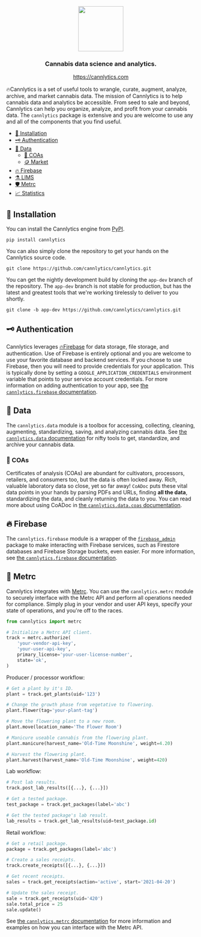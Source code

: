 <div align="center" style="text-align:center; margin-top:1rem; margin-bottom: 1rem;">
  <img style="height:120px" alt="" src="https://firebasestorage.googleapis.com/v0/b/cannlytics.appspot.com/o/public%2Fimages%2Flogos%2Fcannlytics-space-logo.png?alt=media&token=87727d92-bfb1-43df-bb9e-e2308dfa9b08">
  <div style="margin-top:0.5rem;">
    <h3>Cannabis data science and analytics.</h3>
  </div>

<https://cannlytics.com>

<!-- [![License: MIT](https://img.shields.io/badge/License-MIT-orange.svg)](https://opensource.org/licenses/MIT)
[![Version](https://img.shields.io/pypi/v/cannlytics.svg)](https://pypi.org/project/cannlytics)
[![PyPI download month](https://img.shields.io/pypi/dm/cannlytics.svg?color=orange)](https://pypi.python.org/pypi/cannlytics/) -->

</div>

🔥Cannlytics is a set of useful tools to wrangle, curate, augment, analyze, archive, and market cannabis data. The mission of Cannlytics is to help cannabis data and analytics be accessible. From seed to sale and beyond, Cannlytics can help you organize, analyze, and profit from your cannabis data. The `cannlytics` package is extensive and you are welcome to use any and all of the components that you find useful.

- [🚀 Installation](#installation)
- [🗝️ Authentication](#auth)
- [📡 Data](#data)
  - [📜 COAs](#coas)
  - [🪙 Market](#market)
- [🔥 Firebase](#firebase)
- [⚗️ LIMS](#lims)
- [🛡️ Metrc](#metrc)
- [📈 Statistics](#stats)

## 🚀 Installation <a name="installation"></a>

You can install the Cannlytics engine from [PyPI](https://pypi.org/project/cannlytics/).

```shell
pip install cannlytics
```

You can also simply clone the repository to get your hands on the Cannlytics source code.

```shell
git clone https://github.com/cannlytics/cannlytics.git
```

You can get the nightly development build by cloning the `app-dev` branch of the repository. The `app-dev` branch is not stable for production, but has the latest and greatest tools that we're working tirelessly to deliver to you shortly.

```shell
git clone -b app-dev https://github.com/cannlytics/cannlytics.git
```

## 🗝️ Authentication <a name="auth"></a>

Cannlytics leverages [🔥Firebase](https://console.firebase.google.com/) for data storage, file storage, and authentication. Use of Firebase is entirely optional and you are welcome to use your favorite database and backend services. If you choose to use Firebase, then you will need to provide credentials for your application. This is typically done by setting a `GOOGLE_APPLICATION_CREDENTIALS` environment variable that points to your service account credentials. For more information on adding authentication to your app, see [the `cannlytics.firebase` documentation](./firebase/readme.md).

## 📡 Data <a name="data"></a>

The `cannlytics.data` module is a toolbox for accessing, collecting, cleaning, augmenting, standardizing, saving, and analyzing cannabis data. See [the `cannlytics.data` documentation](./data/readme.md) for nifty tools to get, standardize, and archive your cannabis data.

### 📜 COAs <a name="coas"></a>

Certificates of analysis (COAs) are abundant for cultivators, processors, retailers, and consumers too, but the data is often locked away. Rich, valuable laboratory data so close, yet so far away! `CoADoc` puts these vital data points in your hands by parsing PDFs and URLs, finding **all the data**, standardizing the data, and cleanly returning the data to you. You can read more about using CoADoc in [the `cannlytics.data.coas` documentation](./data/coas/readme.md).

<!-- ### 🪙 Market <a name="market"></a>

The [Cannabis Data Market](https://cannabisdatamarket.com) and [Algorithm Farm](https://algorithmfarm.com) are firsts of their kind. The idea is that algorithms and data can be published, purchased, and consumed in a decentralized manner as NFTs, through [smart contracts](https://en.wikipedia.org/wiki/Smart_contract), empowering both algorithm and data suppliers and consumers. It's a win-win mechanism that potentially millions can make a good living from creating, curating, and consuming data and algorithms in the cannabis space. Please feel free to begin to share any initial ideas, questions, comments, etc. and join in on the fun as we populate the first cannabis-specific data NFT and algorithm NFT marketplace. You can read more about using the data market in [the `cannlytics.data.market` documentation](https://github.com/cannlytics/cannlytics/tree/main/cannlytics/data/market). -->

## 🔥 Firebase <a name="firebase"></a>

The `cannlytics.firebase` module is a wrapper of the [`firebase_admin`](https://pypi.org/project/firebase-admin/) package to make interacting with Firebase services, such as Firestore databases and Firebase Storage buckets, even easier. For more information, see [the `cannlytics.firebase` documentation](./firebase/readme.md).

<!-- ## ⚗️ LIMS <a name="lims"></a>

The `cannlytics.lims.instruments` submodule provides tools to collect data generated by scientific instruments typically used by analytical labs that test cannabis. You can see [the `cannlytics.lims` documentation](https://github.com/cannlytics/cannlytics/tree/main/cannlytics/lims) to see how to automatically collect results from your scientific instruments. -->

## 🔰 Metrc <a name="metrc"></a>

Cannlytics integrates with [Metrc](https://metrc.com). You can use the `cannlytics.metrc` module to securely interface with the Metrc API and perform all operations needed for compliance. Simply plug in your vendor and user API keys, specify your state of operations, and you're off to the races.

```py
from cannlytics import metrc

# Initialize a Metrc API client.
track = metrc.authorize(
    'your-vendor-api-key',
    'your-user-api-key',
    primary_license='your-user-license-number',
    state='ok',
)
```

Producer / processor workflow:

```py
# Get a plant by it's ID.
plant = track.get_plants(uid='123')

# Change the growth phase from vegetative to flowering.
plant.flower(tag='your-plant-tag')

# Move the flowering plant to a new room.
plant.move(location_name='The Flower Room')

# Manicure useable cannabis from the flowering plant.
plant.manicure(harvest_name='Old-Time Moonshine', weight=4.20)

# Harvest the flowering plant.
plant.harvest(harvest_name='Old-Time Moonshine', weight=420)
```

Lab workflow:

```py
# Post lab results.
track.post_lab_results([{...}, {...}])

# Get a tested package.
test_package = track.get_packages(label='abc')

# Get the tested package's lab result.
lab_results = track.get_lab_results(uid=test_package.id)
```

Retail workflow:

```py
# Get a retail package.
package = track.get_packages(label='abc')

# Create a sales receipts.
track.create_receipts([{...}, {...}])

# Get recent receipts.
sales = track.get_receipts(action='active', start='2021-04-20')

# Update the sales receipt.
sale = track.get_receipts(uid='420')
sale.total_price = 25
sale.update()
```

See [the `cannlytics.metrc` documentation](./metrc/readme.md) for more information and examples on how you can interface with the Metrc API.

<!-- ## 📈 Statistics <a name="stats"></a>

The `cannlytics.stats` submodule contains a number of functions for estimating, saving, and using statistical models. You can read more about the statistical tools in [the `cannlytics.stats` documentation](https://github.com/cannlytics/cannlytics/tree/main/cannlytics/data/coas). -->
